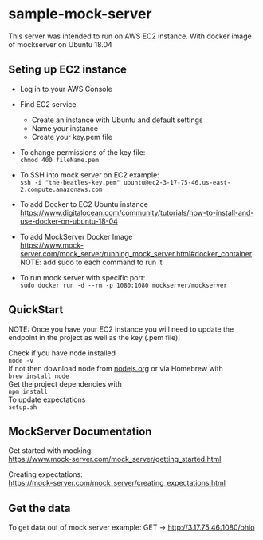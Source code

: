 # sample-mock-server

This server was intended to run on AWS EC2 instance. With docker image of mockserver on Ubuntu 18.04

## Seting up EC2 instance

- Log in to your AWS Console    

- Find EC2 service
    - Create an instance with Ubuntu and default settings
    - Name your instance
    - Create your key.pem file
- To change permissions of the key file:  
```chmod 400 fileName.pem```
- To SSH into mock server on EC2 example:  
```ssh -i "the-beatles-key.pem" ubuntu@ec2-3-17-75-46.us-east-2.compute.amazonaws.com```

- To add Docker to EC2 Ubuntu instance   
https://www.digitalocean.com/community/tutorials/how-to-install-and-use-docker-on-ubuntu-18-04

- To add MockServer Docker Image   
https://www.mock-server.com/mock_server/running_mock_server.html#docker_container    
NOTE: add sudo to each command to run it

- To run mock server with specific port:  
```sudo docker run -d --rm -p 1080:1080 mockserver/mockserver```

## QuickStart
NOTE: Once you have your EC2 instance you will need to update the endpoint in the project as well as the key (.pem file)!

Check if you have node installed  
```node -v```  
If not then download node from [nodejs.org](https://nodejs.org/en/download/) or via Homebrew with  
```brew install node```  
Get the project dependencies with  
```npm install```  
To update expectations  
```setup.sh```

## MockServer Documentation
Get started with mocking:  
https://www.mock-server.com/mock_server/getting_started.html

Creating expectations:  
https://mock-server.com/mock_server/creating_expectations.html

## Get the data
To get data out of mock server example:
GET → http://3.17.75.46:1080/ohio

